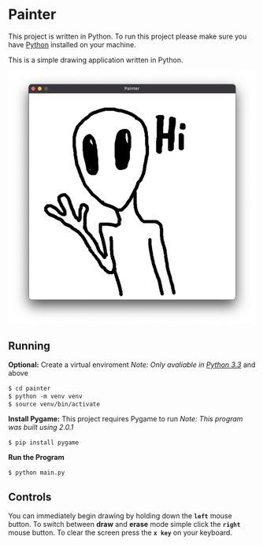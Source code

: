 # Painter
This project is written in Python. To run this project please make sure you have [Python](https://www.python.org/downloads/ "Python") installed on your machine.

This is a simple drawing application written in Python.

![Screenshot](https://raw.githubusercontent.com/avigael/painter/main/screenshot.png "Screenshot")

## Running
**Optional:** Create a virtual enviroment
*Note: Only avaliable in [Python 3.3](https://docs.python.org/3/library/venv.html "Python")* and above
```
$ cd painter
$ python -m venv venv
$ source venv/bin/activate
```
**Install Pygame:** This project requires Pygame to run
*Note: This program was built using 2.0.1*
```
$ pip install pygame
```
**Run the Program**
```
$ python main.py
```
## Controls
You can immediately begin drawing by holding down the **`left`** mouse button.
To switch between **draw** and **erase** mode simple click the **`right`** mouse button.
To clear the screen press the **`x key`** on your keyboard.
